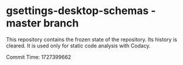 # gsettings-desktop-schemas - master branch

This repository contains the frozen state of the repository.
Its history is cleared. It is used only for static code
analysis with Codacy.

Commit Time: 1727399662